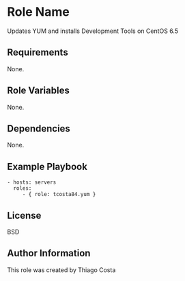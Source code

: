 Role Name
=========

Updates YUM and installs Development Tools on CentOS 6.5

Requirements
------------

None.

Role Variables
--------------

None.

Dependencies
------------

None.

Example Playbook
----------------

    - hosts: servers
      roles:
         - { role: tcosta84.yum }

License
-------

BSD

Author Information
------------------

This role was created by Thiago Costa
